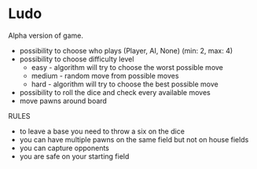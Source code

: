 # Ludo

Alpha version of game.

- possibility to choose who plays (Player, AI, None) (min: 2, max: 4)
- possibility to choose difficulty level
  - easy - algorithm will try to choose the worst possible move
  - medium - random move from possible moves
  - hard - algorithm will try to choose the best possible move
- possibility to roll the dice and check every available moves
- move pawns around board

RULES

- to leave a base you need to throw a six on the dice
- you can have multiple pawns on the same field but not on house fields
- you can capture opponents
- you are safe on your starting field

